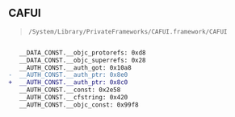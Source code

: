 ## CAFUI

> `/System/Library/PrivateFrameworks/CAFUI.framework/CAFUI`

```diff

   __DATA_CONST.__objc_protorefs: 0xd8
   __DATA_CONST.__objc_superrefs: 0x28
   __AUTH_CONST.__auth_got: 0x10a8
-  __AUTH_CONST.__auth_ptr: 0x8e0
+  __AUTH_CONST.__auth_ptr: 0x8c0
   __AUTH_CONST.__const: 0x2e58
   __AUTH_CONST.__cfstring: 0x420
   __AUTH_CONST.__objc_const: 0x99f8

```
